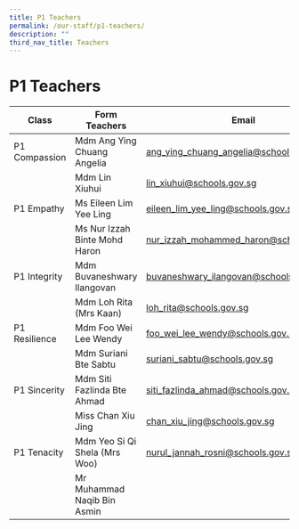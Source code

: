 ```yaml
---
title: P1 Teachers
permalink: /our-staff/p1-teachers/
description: ""
third_nav_title: Teachers
---
```

<h1><b>P1 Teachers</b></h1>



| Class | Form Teachers | Email |
| -------- | -------- | -------- |
| P1 Compassion    | Mdm Ang Ying Chuang Angelia    | [ang_ying_chuang_angelia@schools.gov.sg](mailto:ang_ying_chuang_angelia@schools.gov.sg)     |
| |Mdm Lin Xiuhui|[lin_xiuhui@schools.gov.sg](mailto:lin_xiuhui@schools.gov.sg)|
|P1 Empathy|Ms Eileen Lim Yee Ling|[eileen_lim_yee_ling@schools.gov.sg](eileen_lim_yee_ling@schools.gov.sg)|
| |Ms Nur Izzah Binte Mohd Haron|[nur_izzah_mohammed_haron@schools.gov.sg](mailto:nur_izzah_mohammed_haron@schools.gov.sg)|
|P1 Integrity|Mdm Buvaneshwary Ilangovan|[buvaneshwary_ilangovan@schools.gov.sg](mailto:buvaneshwary_ilangovan@schools.gov.sg)|
| |Mdm Loh Rita (Mrs Kaan)|[loh_rita@schools.gov.sg](mailto:loh_rita@schools.gov.sg)|
|P1 Resilience|Mdm Foo Wei Lee Wendy|[foo_wei_lee_wendy@schools.gov.sg](mailto:foo_wei_lee_wendy@schools.gov.sg)|
| |Mdm Suriani Bte Sabtu|[suriani_sabtu@schools.gov.sg](mailto:suriani_sabtu@schools.gov.sg)|
|P1 Sincerity|Mdm Siti Fazlinda Bte Ahmad|[siti_fazlinda_ahmad@schools.gov.sg](mailto:siti_fazlinda_ahmad@schools.gov.sg)|
| |Miss Chan Xiu Jing|[chan_xiu_jing@schools.gov.sg](mailto:chan_xiu_jing@schools.gov.sg)|
|P1 Tenacity|Mdm Yeo Si Qi Shela (Mrs Woo)|[nurul_jannah_rosni@schools.gov.sg](mailto:nurul_jannah_rosni@schools.gov.sg)|
| |Mr Muhammad Naqib Bin Asmin |[](mailto:teo_choy_pui_jing@schools.gov.sg)|